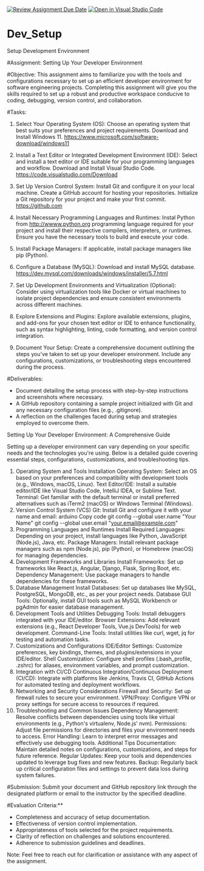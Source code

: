 [![Review Assignment Due Date](https://classroom.github.com/assets/deadline-readme-button-22041afd0340ce965d47ae6ef1cefeee28c7c493a6346c4f15d667ab976d596c.svg)](https://classroom.github.com/a/vbnbTt5m)
[![Open in Visual Studio Code](https://classroom.github.com/assets/open-in-vscode-2e0aaae1b6195c2367325f4f02e2d04e9abb55f0b24a779b69b11b9e10269abc.svg)](https://classroom.github.com/online_ide?assignment_repo_id=15283593&assignment_repo_type=AssignmentRepo)
# Dev_Setup
Setup Development Environment

#Assignment: Setting Up Your Developer Environment

#Objective:
This assignment aims to familiarize you with the tools and configurations necessary to set up an efficient developer environment for software engineering projects. Completing this assignment will give you the skills required to set up a robust and productive workspace conducive to coding, debugging, version control, and collaboration.

#Tasks:

1. Select Your Operating System (OS):
   Choose an operating system that best suits your preferences and project requirements. Download and Install Windows 11. https://www.microsoft.com/software-download/windows11

2. Install a Text Editor or Integrated Development Environment (IDE):
   Select and install a text editor or IDE suitable for your programming languages and workflow. Download and Install Visual Studio Code. https://code.visualstudio.com/Download
3. Set Up Version Control System:
   Install Git and configure it on your local machine. Create a GitHub account for hosting your repositories. Initialize a Git repository for your project and make your first commit. https://github.com

4. Install Necessary Programming Languages and Runtimes:
  Instal Python from http://wwww.python.org programming language required for your project and install their respective compilers, interpreters, or runtimes. Ensure you have the necessary tools to build and execute your code.

5. Install Package Managers:
   If applicable, install package managers like pip (Python).

6. Configure a Database (MySQL):
   Download and install MySQL database. https://dev.mysql.com/downloads/windows/installer/5.7.html

7. Set Up Development Environments and Virtualization (Optional):
   Consider using virtualization tools like Docker or virtual machines to isolate project dependencies and ensure consistent environments across different machines.

8. Explore Extensions and Plugins:
   Explore available extensions, plugins, and add-ons for your chosen text editor or IDE to enhance functionality, such as syntax highlighting, linting, code formatting, and version control integration.

9. Document Your Setup:
    Create a comprehensive document outlining the steps you've taken to set up your developer environment. Include any configurations, customizations, or troubleshooting steps encountered during the process. 

#Deliverables:
- Document detailing the setup process with step-by-step instructions and screenshots where necessary.
- A GitHub repository containing a sample project initialized with Git and any necessary configuration files (e.g., .gitignore).
- A reflection on the challenges faced during setup and strategies employed to overcome them.

Setting Up Your Developer Environment: A Comprehensive Guide

Setting up a developer environment can vary depending on your specific needs and the technologies you're using. Below is a detailed guide covering essential steps, configurations, customizations, and troubleshooting tips.

1. Operating System and Tools Installation
Operating System: Select an OS based on your preferences and compatibility with development tools (e.g., Windows, macOS, Linux).
Text Editor/IDE: Install a suitable editor/IDE like Visual Studio Code, IntelliJ IDEA, or Sublime Text.
Terminal: Get familiar with the default terminal or install preferred alternatives such as iTerm2 (macOS) or Windows Terminal (Windows).
2. Version Control System (VCS)
Git: Install Git and configure it with your name and email:
arduino
Copy code
git config --global user.name "Your Name"
git config --global user.email "your.email@example.com"
3. Programming Languages and Runtimes
Install Required Languages: Depending on your project, install languages like Python, JavaScript (Node.js), Java, etc.
Package Managers: Install relevant package managers such as npm (Node.js), pip (Python), or Homebrew (macOS) for managing dependencies.
4. Development Frameworks and Libraries
Install Frameworks: Set up frameworks like React.js, Angular, Django, Flask, Spring Boot, etc.
Dependency Management: Use package managers to handle dependencies for these frameworks.
5. Database Management
Install Databases: Set up databases like MySQL, PostgreSQL, MongoDB, etc., as per your project needs.
Database GUI Tools: Optionally, install GUI tools such as MySQL Workbench or pgAdmin for easier database management.
6. Development Tools and Utilities
Debugging Tools: Install debuggers integrated with your IDE/editor.
Browser Extensions: Add relevant extensions (e.g., React Developer Tools, Vue.js DevTools) for web development.
Command-Line Tools: Install utilities like curl, wget, jq for testing and automation tasks.
7. Customizations and Configurations
IDE/Editor Settings: Customize preferences, key bindings, themes, and plugins/extensions in your IDE/editor.
Shell Customization: Configure shell profiles (.bash_profile, .zshrc) for aliases, environment variables, and prompt customization.
8. Integration with CI/CD
Continuous Integration/Continuous Deployment (CI/CD): Integrate with platforms like Jenkins, Travis CI, GitHub Actions for automated testing and deployment workflows.
9. Networking and Security Considerations
Firewall and Security: Set up firewall rules to secure your environment.
VPN/Proxy: Configure VPN or proxy settings for secure access to resources if required.
10. Troubleshooting and Common Issues
Dependency Management: Resolve conflicts between dependencies using tools like virtual environments (e.g., Python's virtualenv, Node.js' nvm).
Permissions: Adjust file permissions for directories and files your environment needs to access.
Error Handling: Learn to interpret error messages and effectively use debugging tools.
Additional Tips
Documentation: Maintain detailed notes on configurations, customizations, and steps for future reference.
Regular Updates: Keep your tools and dependencies updated to leverage bug fixes and new features.
Backup: Regularly back up critical configuration files and settings to prevent data loss during system failures.

#Submission:
Submit your document and GitHub repository link through the designated platform or email to the instructor by the specified deadline.

#Evaluation Criteria:**
- Completeness and accuracy of setup documentation.
- Effectiveness of version control implementation.
- Appropriateness of tools selected for the project requirements.
- Clarity of reflection on challenges and solutions encountered.
- Adherence to submission guidelines and deadlines.

Note: Feel free to reach out for clarification or assistance with any aspect of the assignment.
